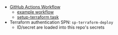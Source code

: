 - [GitHub Actions Workflow](https://github.com/csanders-insight/insight-interview-2024/actions/workflows/deploy.yml)
  - [example workflow](https://github.com/Azure-Samples/terraform-github-actions/blob/main/.github/workflows/tf-plan-apply.yml)
  - [setup-terraform task](https://github.com/hashicorp/setup-terraform)
- Terraform authentication SPN: `sp-terraform-deploy`
  - ID/secret are loaded into this repo's secrets

